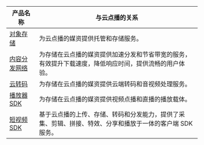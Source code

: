 产品名称|   与云点播的关系
-----------|-------------------------
[对象存储](https://cloud.tencent.com/document/product/436)|为云点播的媒资提供托管和存储服务。
[内容分发网络](https://cloud.tencent.com/document/product/228)|为存储在云点播的媒资提供加速分发和节省带宽的服务，有效提升下载速度，降低响应时间，提供流畅的用户体验。
[云转码](https://cloud.tencent.com/document/product/862)|为存储在云点播的媒资提供云端转码和音视频处理服务。
[播放器 SDK](https://cloud.tencent.com/document/product/881)|	为存储在云点播的媒资提供视频点播和直播的播放载体。
[短视频 SDK](https://cloud.tencent.com/document/product/584)|	基于云点播的上传、存储、转码和分发能力，提供了采集、剪辑、拼接、特效、分享和播放于一体的客户端 SDK 服务。

